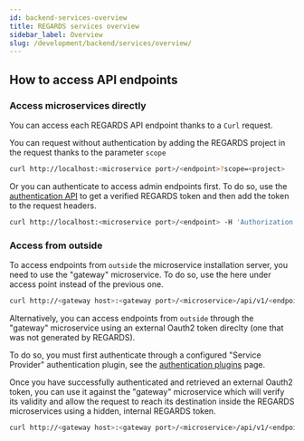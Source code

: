 ```yaml
---
id: backend-services-overview
title: REGARDS services overview
sidebar_label: Overview
slug: /development/backend/services/overview/
---
```


## How to access API endpoints

### Access microservices directly

You can access each REGARDS API endpoint thanks to a `Curl` request.

You can request without authentication by adding the REGARDS project in the request thanks to the parameter `scope`

```bash
curl http://localhost:<microservice port>/<endpoint>?scope=<project>
```

Or you can authenticate to access admin endpoints first. To do so, use the [authentication API](../authentication/api-guides/retrieve-token-rest/) to get a verified REGARDS token and then add the token to the request headers.

```bash
curl http://localhost:<microservice port>/<endpoint> -H 'Authorization: bearer <token>'
```

### Access from outside

To access endpoints from `outside` the microservice installation server, you need to use the "gateway" microservice. To do so, use the here under access point instead of the previous one.

```bash
curl http://<gateway host>:<gateway port>/<microservice>/api/v1/<endpoint>
```

Alternatively, you can access endpoints from `outside` through the "gateway" microservice using an external Oauth2 token direclty (one that was not generated by REGARDS).

To do so, you must first authenticate through a configured "Service Provider" authentication plugin, see the [authentication plugins](../authentication/plugins/) page.

Once you have successfully authenticated and retrieved an external Oauth2 token, you can use it against the "gateway" microservice which will verify its validity and allow the request to reach its destination inside the REGARDS microservices using a hidden, internal REGARDS token.

```bash
curl http://<gateway host>:<gateway port>/<microservice>/api/v1/<endpoint> -H 'Authorization: bearer <sso token>'
```

